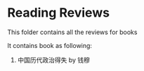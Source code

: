 # Reading Reviews
This folder contains all the reviews for books

It contains book as following:
1. 中国历代政治得失 by 钱穆
